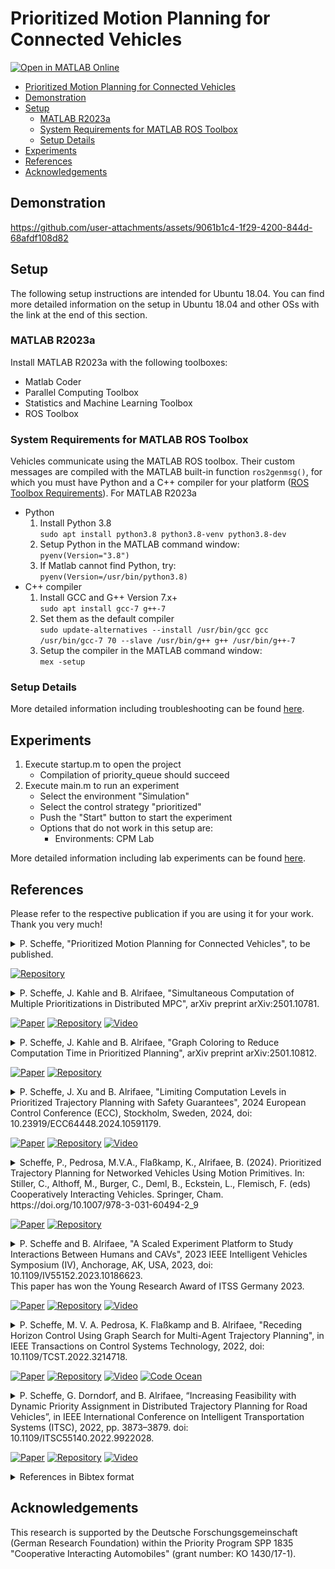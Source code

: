 # Prioritized Motion Planning for Connected Vehicles

[![Open in MATLAB Online](https://www.mathworks.com/images/responsive/global/open-in-matlab-online.svg)](https://matlab.mathworks.com/open/github/v1?repo=embedded-software-laboratory/p-dmpc&project=graph_based_planning.prj&file=main.m)

- [Prioritized Motion Planning for Connected Vehicles](#prioritized-motion-planning-for-connected-vehicles)
- [Demonstration](#demonstration)
- [Setup](#setup)
  - [MATLAB R2023a](#matlab-r2023a)
  - [System Requirements for MATLAB ROS Toolbox](#system-requirements-for-matlab-ros-toolbox)
  - [Setup Details](#setup-details)
- [Experiments](#experiments)
- [References](#references)
- [Acknowledgements](#acknowledgements)

## Demonstration
https://github.com/user-attachments/assets/9061b1c4-1f29-4200-844d-68afdf108d82

## Setup

The following setup instructions are intended for Ubuntu 18.04. You can find more detailed information on the setup in Ubuntu 18.04 and other OSs with the link at the end of this section.

### MATLAB R2023a

Install MATLAB R2023a with the following toolboxes:

- Matlab Coder
- Parallel Computing Toolbox
- Statistics and Machine Learning Toolbox
- ROS Toolbox

### System Requirements for MATLAB ROS Toolbox

Vehicles communicate using the MATLAB ROS toolbox. Their custom messages are compiled with the MATLAB built-in function `ros2genmsg()`, for which you must have Python and a C++ compiler for your platform ([ROS Toolbox Requirements](https://de.mathworks.com/help/ros/gs/ros-system-requirements.html)).
For MATLAB R2023a

- Python
  1. Install Python 3.8 <br>
     `sudo apt install python3.8 python3.8-venv python3.8-dev`
  2. Setup Python in the MATLAB command window: <br>
     `pyenv(Version="3.8")`
  3. If Matlab cannot find Python, try: <br>
     `pyenv(Version=/usr/bin/python3.8)`
- C++ compiler
  1. Install GCC and G++ Version 7.x+ <br>
     `sudo apt install gcc-7 g++-7`
  2. Set them as the default compiler <br>
     `sudo update-alternatives --install /usr/bin/gcc gcc /usr/bin/gcc-7 70 --slave /usr/bin/g++ g++ /usr/bin/g++-7`
  3. Setup the compiler in the MATLAB command window: <br>
     `mex -setup`

### Setup Details

More detailed information including troubleshooting can be found [here](./docs/Setup_Details.md).

## Experiments

1. Execute startup.m to open the project
   - Compilation of priority_queue should succeed
2. Execute main.m to run an experiment
   - Select the environment "Simulation"
   - Select the control strategy "prioritized"
   - Push the "Start" button to start the experiment
   - Options that do not work in this setup are:
     - Environments: CPM Lab

More detailed information including lab experiments can be found [here](./docs/Run_Experiments.md).

## References

Please refer to the respective publication if you are using it for your work. Thank you very much!

<details>
<summary>
P. Scheffe, "Prioritized Motion Planning for Connected Vehicles", to be published.
<br>

<!-- [![Paper](https://img.shields.io/badge/Preprint-Paper-00629B)]() -->

[![Repository](https://img.shields.io/badge/-GitHub-181717?logo=GitHub)](https://github.com/embedded-software-laboratory/p-dmpc/tree/v8.0)

<!-- [![Video](https://img.shields.io/badge/-Video-FF0000?logo=YouTube)](https://youtu.be/alGHLwQQpHI) -->

</summary>
<p>

Checkout the [the software version 8.0](https://github.com/embedded-software-laboratory/p-dmpc/tree/v8.0).
The results of the publication can be reproduced by running

```matlab
open graph_based_planning.prj
eval_phd()
```

The simulation results are produced in the [CPM Lab](cpm.embedded.rwth-aachen.de) on 20 Intel NUCs. The results can partly be reproduced on a single computer by changing `computation_mode = ComputationMode.parallel_physically` to `computation_mode = ComputationMode.parallel_threads`.
The results are saved in the folder "results".

</p>
</details>

<details>
<summary>
P. Scheffe, J. Kahle and B. Alrifaee, "Simultaneous Computation of Multiple Prioritizations in Distributed MPC", arXiv preprint arXiv:2501.10781.
<br>

[![Paper](https://img.shields.io/badge/Preprint-Paper-00629B)](https://arxiv.org/abs/2501.10781)
[![Repository](https://img.shields.io/badge/-GitHub-181717?logo=GitHub)](https://github.com/embedded-software-laboratory/p-dmpc/tree/v7.0)
[![Video](https://img.shields.io/badge/-Video-FF0000?logo=YouTube)](https://youtu.be/Mb59zQ3j3s0)

</summary>
<p>

Checkout the [the software version 7.0](https://github.com/embedded-software-laboratory/p-dmpc/tree/v7.0).
The results of the publication can be reproduced by running

```matlab
open graph_based_planning.prj
eval_exploration()
```

The simulation results are produced in the [CPM Lab](cpm.embedded.rwth-aachen.de) on 20 Intel NUCs. The results can partly be reproduced on a single computer by changing `computation_mode = ComputationMode.parallel_physically` to `computation_mode = ComputationMode.parallel_threads`.
The results are saved in the folder "results".

</p>
</details>

<details>
<summary>
P. Scheffe, J. Kahle and B. Alrifaee, "Graph Coloring to Reduce Computation Time in Prioritized Planning", arXiv preprint arXiv:2501.10812.
<br>

[![Paper](https://img.shields.io/badge/Preprint-Paper-00629B)](https://arxiv.org/abs/2501.10812)
[![Repository](https://img.shields.io/badge/-GitHub-181717?logo=GitHub)](https://github.com/embedded-software-laboratory/p-dmpc/tree/v4.0)

</summary>
<p>

Checkout the [the software version 7.0](https://github.com/embedded-software-laboratory/p-dmpc/tree/v7.0).
The results of the publication can be reproduced by running

```matlab
open graph_based_planning.prj
eval_coloring_paper()
```

The results are saved in the folder "results".

</p>
</details>

<details>
<summary>
P. Scheffe, J. Xu and B. Alrifaee, "Limiting Computation Levels in Prioritized Trajectory Planning with Safety Guarantees", 2024 European Control Conference (ECC), Stockholm, Sweden, 2024, doi: 10.23919/ECC64448.2024.10591179.
<br>

[![Paper](https://img.shields.io/badge/-Paper-00629B?logo=IEEE)](https://doi.org/10.23919/ECC64448.2024.10591179)
[![Repository](https://img.shields.io/badge/-GitHub-181717?logo=GitHub)](https://github.com/embedded-software-laboratory/p-dmpc/tree/v5.0)
[![Video](https://img.shields.io/badge/-Video-FF0000?logo=YouTube)](https://youtu.be/di6X6XTGt88)

</summary>
<p>

Checkout the [the software version 5.0](https://github.com/embedded-software-laboratory/p-dmpc/tree/v5.0).
The results of the publication can be reproduced by running

```matlab
open graph_based_planning.prj
eval_parallel_computation_prediction_inconsistency()
eval_parallel_computation_CLs()
```

The results are saved in the folder "results".

</p>
</details>

<details>
<summary>
Scheffe, P., Pedrosa, M.V.A., Flaßkamp, K., Alrifaee, B. (2024). Prioritized Trajectory Planning for Networked Vehicles Using Motion Primitives. In: Stiller, C., Althoff, M., Burger, C., Deml, B., Eckstein, L., Flemisch, F. (eds) Cooperatively Interacting Vehicles. Springer, Cham. https://doi.org/10.1007/978-3-031-60494-2_9
<br>

<!-- icons from https://simpleicons.org/ -->

[![Paper](https://img.shields.io/badge/Springer-Book-00629B)](https://doi.org/10.1007/978-3-031-60494-2_9)
[![Repository](https://img.shields.io/badge/-GitHub-181717?logo=GitHub)](https://github.com/embedded-software-laboratory/p-dmpc/tree/v3.0)

</summary>
<p>

Checkout the [the software version 3.0](https://github.com/embedded-software-laboratory/p-dmpc/tree/v3.0).
The results of the publication can be reproduced by running

```matlab
open graph_based_planning.prj
spp_book()
```

The results are saved in the folder "results".

</p>
</details>

<details>
<summary>
P. Scheffe and B. Alrifaee, "A Scaled Experiment Platform to Study Interactions Between Humans and CAVs", 2023 IEEE Intelligent Vehicles Symposium (IV), Anchorage, AK, USA, 2023, doi: 10.1109/IV55152.2023.10186623.
<br>
This paper has won the Young Research Award of ITSS Germany 2023.
<br>

<!-- icons from https://simpleicons.org/ -->

[![Paper](https://img.shields.io/badge/-Paper-00629B?logo=IEEE)](https://doi.org/10.1109/IV55152.2023.10186623)
[![Repository](https://img.shields.io/badge/-GitHub-181717?logo=GitHub)](https://github.com/embedded-software-laboratory/p-dmpc/tree/v2.0)
[![Video](https://img.shields.io/badge/-Video-FF0000?logo=YouTube)](https://youtu.be/kDIVu0tv9Ro)

</summary>
<p>

Checkout the [the software version 2.0](https://github.com/embedded-software-laboratory/p-dmpc/tree/v2.0).
The results of the publication can be reproduced by running

```matlab
hdv_reachable_set_experiment()
```

The results are saved in the folder "results".

</p>
</details>

<details>
<summary>
P. Scheffe, M. V. A. Pedrosa, K. Flaßkamp and B. Alrifaee, "Receding Horizon Control Using Graph Search for Multi-Agent Trajectory Planning", in IEEE Transactions on Control Systems Technology, 2022, doi: 10.1109/TCST.2022.3214718.
<br>

<!-- icons from https://simpleicons.org/ -->

[![Paper](https://img.shields.io/badge/-Paper-00629B?logo=IEEE)](https://doi.org/10.1109/TCST.2022.3214718)
[![Repository](https://img.shields.io/badge/-GitHub-181717?logo=GitHub)](https://github.com/embedded-software-laboratory/p-dmpc/tree/v1.0)
[![Video](https://img.shields.io/badge/-Video-FF0000?logo=YouTube)](https://www.youtube.com/watch?v=7LB7I5SOpQE)
[![Code Ocean](https://codeocean.com/codeocean-assets/badge/open-in-code-ocean.svg)](https://codeocean.com/capsule/7778016)

</summary>
<p>

<img src="./docs/media/3-circle_rhgs.gif" width=640/>

Checkout the [the software version 1.0](https://github.com/embedded-software-laboratory/p-dmpc/tree/v1.0).
The results of the publication can be reproduced by running

```matlab
eval_rhgs()
```

The results are saved in the folder "results".

</p>
</details>

<details>
<summary>
P. Scheffe, G. Dorndorf, and B. Alrifaee, “Increasing Feasibility with Dynamic Priority Assignment in Distributed Trajectory Planning for Road Vehicles”, in IEEE International Conference on Intelligent Transportation Systems (ITSC), 2022, pp. 3873–3879. doi: 10.1109/ITSC55140.2022.9922028.
<br>

<!-- icons from https://simpleicons.org/ -->

[![Paper](https://img.shields.io/badge/-Paper-00629B?logo=IEEE)](https://doi.org/10.1109/ITSC55140.2022.9922028)
[![Repository](https://img.shields.io/badge/-GitHub-181717?logo=GitHub)](https://github.com/embedded-software-laboratory/cpm_lab)
[![Video](https://img.shields.io/badge/-Video-FF0000?logo=YouTube)](https://youtu.be/RqwbHUwip10)

</summary>
<p>

The code is implemented in [the CPM Lab software repository](https://github.com/embedded-software-laboratory/cpm_lab). The High Level Controller is implemented in C++ and is named "dynamic_priorities".

</p>
</details>

<details>
<summary>
References in Bibtex format
</summary>
<p>

```bibtex
@incollection{scheffe2024prioritized,
    author    = "Scheffe, Patrick and Pedrosa, Matheus V. A. and Fla{\ss}kamp, Kathrin and Alrifaee, Bassam",
    editor    = "Stiller, Christoph and Althoff, Matthias and Burger, Christoph and Deml, Barbara and Eckstein, Lutz and Flemisch, Frank",
    title     = "Prioritized Trajectory Planning for Networked Vehicles Using Motion Primitives",
    bookTitle = "Cooperatively Interacting Vehicles: Methods and Effects of Automated Cooperation in Traffic",
    year      = "2024",
    publisher = "Springer International Publishing",
    address   = "Cham",
    pages     = "253--275",
    isbn      = "978-3-031-60494-2",
    doi       = "10.1007/978-3-031-60494-2_9",
}

@inproceedings{scheffe2024limiting,
    author   = {Scheffe, Patrick and Xu, Jianye and Alrifaee, Bassam},
    booktitle= {2024 European Control Conference (ECC)},
    title    = {Limiting Computation Levels in Prioritized Trajectory Planning with Safety Guarantees},
    year     = {2024},
    volume   = {},
    number   = {},
    pages    = {297-304},
    keywords = {Couplings;Limiting;Trajectory planning;Computational modeling;Europe;Real-time systems;Planning},
    doi      = {10.23919/ECC64448.2024.10591179}
}

@inproceedings{scheffe2023scaled,
    title     = {A Scaled Experiment Platform to Study Interactions Between Humans and CAVs},
    author    = {Patrick Scheffe and Bassam Alrifaee},
    booktitle = {IEEE Intelligent Vehicles Symposium (IV)},
    year      = {2023}
    pages     = {1--6},
    doi       = {10.1109/IV55152.2023.10186623}
}

@article{scheffe2022receding,
    author  = {Patrick Scheffe and Matheus Vitor de Andrade Pedrosa and Kathrin Flaßkamp and Bassam Alrifaee},
    journal = {IEEE Transactions on Control Systems Technology},
    title   = {Receding Horizon Control Using Graph Search for Multi-Agent Trajectory Planning},
    year    = {2022},
    volume  = {},
    number  = {},
    pages   = {1-14},
    doi     = {10.1109/TCST.2022.3214718}
}

@inproceedings{scheffe2022increasing,
    title       = {Increasing {{Feasibility}} with {{Dynamic Priority Assignment}} in {{Distributed Trajectory Planning}} for {{Road Vehicles}}},
    booktitle   = {{{IEEE International Conference}} on {{Intelligent Transportation Systems}} ({{ITSC}})},
    author      = {Scheffe, Patrick and Dorndorf, Georg and Alrifaee, Bassam},
    year        = {2022},
    pages       = {3873--3879},
    doi         = {10.1109/ITSC55140.2022.9922028}
}

```

</p>
</details>

## Acknowledgements

This research is supported by the Deutsche Forschungsgemeinschaft (German Research Foundation) within the Priority Program SPP 1835 "Cooperative Interacting Automobiles" (grant number: KO 1430/17-1).
